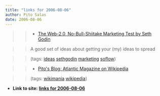 ```yaml
---
title: "links for 2006-08-06"
author: Pito Salas
date: 2006-08-06
---
```



>>

>>   * [The Web-2.0, No-Bull-Shiitake Marketing Test by Seth
Godin](<http://feeds.feedburner.com/~r/guykawasaki/Gypm/~3/9337497/the_web_20_no_b.html>)

>>

>> A good set of ideas about getting your (my) ideas to spread

>>

>> (tags: [ideas](<http://del.icio.us/pitosalas/ideas>)
[sethgodin](<http://del.icio.us/pitosalas/sethgodin>)
[marketing](<http://del.icio.us/pitosalas/marketing>)
[soflow](<http://del.icio.us/pitosalas/soflow>))

>>

>>   * [Pito's Blog: Atlantic Magazine on
Wikipedia](</weblogs/archives/001280.php>)

>>

>> (tags: [wikimania](<http://del.icio.us/pitosalas/wikimania>)
[wikipedia](<http://del.icio.us/pitosalas/wikipedia>))

>>

>>


* **Link to site:** **[links for 2006-08-06](None)**
